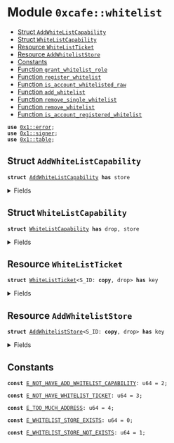 
<a name="0xcafe_whitelist"></a>

# Module `0xcafe::whitelist`



-  [Struct `AddWhiteListCapability`](#0xcafe_whitelist_AddWhiteListCapability)
-  [Struct `WhiteListCapability`](#0xcafe_whitelist_WhiteListCapability)
-  [Resource `WhiteListTicket`](#0xcafe_whitelist_WhiteListTicket)
-  [Resource `AddWhitelistStore`](#0xcafe_whitelist_AddWhitelistStore)
-  [Constants](#@Constants_0)
-  [Function `grant_whitelist_role`](#0xcafe_whitelist_grant_whitelist_role)
-  [Function `register_whitelist`](#0xcafe_whitelist_register_whitelist)
-  [Function `is_account_whitelisted_raw`](#0xcafe_whitelist_is_account_whitelisted_raw)
-  [Function `add_whitelist`](#0xcafe_whitelist_add_whitelist)
-  [Function `remove_single_whitelist`](#0xcafe_whitelist_remove_single_whitelist)
-  [Function `remove_whitelist`](#0xcafe_whitelist_remove_whitelist)
-  [Function `is_account_registered_whitelist`](#0xcafe_whitelist_is_account_registered_whitelist)


<pre><code><b>use</b> <a href="">0x1::error</a>;
<b>use</b> <a href="">0x1::signer</a>;
<b>use</b> <a href="">0x1::table</a>;
</code></pre>



<a name="0xcafe_whitelist_AddWhiteListCapability"></a>

## Struct `AddWhiteListCapability`



<pre><code><b>struct</b> <a href="whitelist.md#0xcafe_whitelist_AddWhiteListCapability">AddWhiteListCapability</a> <b>has</b> store
</code></pre>



<details>
<summary>Fields</summary>


<dl>
<dt>
<code>can_add_whitelist: bool</code>
</dt>
<dd>

</dd>
</dl>


</details>

<a name="0xcafe_whitelist_WhiteListCapability"></a>

## Struct `WhiteListCapability`



<pre><code><b>struct</b> <a href="whitelist.md#0xcafe_whitelist_WhiteListCapability">WhiteListCapability</a> <b>has</b> drop, store
</code></pre>



<details>
<summary>Fields</summary>


<dl>
<dt>
<code><a href="whitelist.md#0xcafe_whitelist">whitelist</a>: bool</code>
</dt>
<dd>

</dd>
</dl>


</details>

<a name="0xcafe_whitelist_WhiteListTicket"></a>

## Resource `WhiteListTicket`



<pre><code><b>struct</b> <a href="whitelist.md#0xcafe_whitelist_WhiteListTicket">WhiteListTicket</a>&lt;S_ID: <b>copy</b>, drop&gt; <b>has</b> key
</code></pre>



<details>
<summary>Fields</summary>


<dl>
<dt>
<code>whitelisted: <a href="_Table">table::Table</a>&lt;S_ID, <a href="whitelist.md#0xcafe_whitelist_WhiteListCapability">whitelist::WhiteListCapability</a>&gt;</code>
</dt>
<dd>

</dd>
</dl>


</details>

<a name="0xcafe_whitelist_AddWhitelistStore"></a>

## Resource `AddWhitelistStore`



<pre><code><b>struct</b> <a href="whitelist.md#0xcafe_whitelist_AddWhitelistStore">AddWhitelistStore</a>&lt;S_ID: <b>copy</b>, drop&gt; <b>has</b> key
</code></pre>



<details>
<summary>Fields</summary>


<dl>
<dt>
<code>add_whitelist_capabilities: <a href="_Table">table::Table</a>&lt;S_ID, <a href="whitelist.md#0xcafe_whitelist_AddWhiteListCapability">whitelist::AddWhiteListCapability</a>&gt;</code>
</dt>
<dd>

</dd>
<dt>
<code>whitelisted: <a href="_Table">table::Table</a>&lt;S_ID, <a href="">vector</a>&lt;<b>address</b>&gt;&gt;</code>
</dt>
<dd>

</dd>
</dl>


</details>

<a name="@Constants_0"></a>

## Constants


<a name="0xcafe_whitelist_E_NOT_HAVE_ADD_WHITELIST_CAPABILITY"></a>



<pre><code><b>const</b> <a href="whitelist.md#0xcafe_whitelist_E_NOT_HAVE_ADD_WHITELIST_CAPABILITY">E_NOT_HAVE_ADD_WHITELIST_CAPABILITY</a>: u64 = 2;
</code></pre>



<a name="0xcafe_whitelist_E_NOT_HAVE_WHITELIST_TICKET"></a>



<pre><code><b>const</b> <a href="whitelist.md#0xcafe_whitelist_E_NOT_HAVE_WHITELIST_TICKET">E_NOT_HAVE_WHITELIST_TICKET</a>: u64 = 3;
</code></pre>



<a name="0xcafe_whitelist_E_TOO_MUCH_ADDRESS"></a>



<pre><code><b>const</b> <a href="whitelist.md#0xcafe_whitelist_E_TOO_MUCH_ADDRESS">E_TOO_MUCH_ADDRESS</a>: u64 = 4;
</code></pre>



<a name="0xcafe_whitelist_E_WHITELIST_STORE_EXISTS"></a>



<pre><code><b>const</b> <a href="whitelist.md#0xcafe_whitelist_E_WHITELIST_STORE_EXISTS">E_WHITELIST_STORE_EXISTS</a>: u64 = 0;
</code></pre>



<a name="0xcafe_whitelist_E_WHITELIST_STORE_NOT_EXISTS"></a>



<pre><code><b>const</b> <a href="whitelist.md#0xcafe_whitelist_E_WHITELIST_STORE_NOT_EXISTS">E_WHITELIST_STORE_NOT_EXISTS</a>: u64 = 1;
</code></pre>
